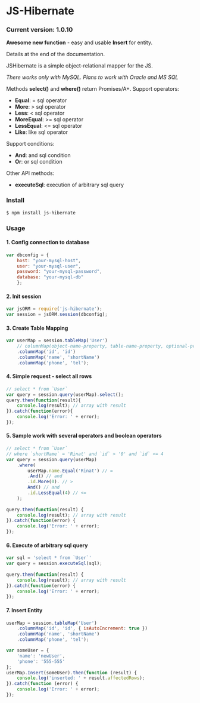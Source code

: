 # JS-Hibernate 

### Current version: 1.0.10
**Awesome new function** - easy and usable **Insert** for entity.

Details at the end of the documentation.

JSHibernate is a simple object-relational mapper for the JS.

*There works only with MySQL. Plans to work with Oracle and MS SQL*

Methods **select()** and **where()** return Promises/A+.
Support operators:
- **Equal**: = sql operator
- **More**: > sql operator
- **Less**: < sql operator
- **MoreEqual**: >= sql operator
- **LessEqual**: <= sql operator
- **Like**: like sql operator

Support conditions:
- **And**: and sql condition
- **Or**: or sql condition

Other API methods:
- **executeSql**:  execution of arbitrary sql query

### Install

```sh
$ npm install js-hibernate
```

### Usage
#### 1. Config connection to database
```javascript
var dbconfig = {
    host: "your-mysql-host",
    user: "your-mysql-user",
    password: "your-mysql-password",
    database: "your-mysql-db"
    };
```

#### 2. Init session
```javascript
var jsORM = require('js-hibernate');
var session = jsORM.session(dbconfig);
```

#### 3. Create Table Mapping
```javascript
var userMap = session.tableMap('User')
    // columnMap(object-name-property, table-name-property, optional-property-config)
    .columnMap('id', 'id') 
    .columnMap('name', 'shortName')
    .columnMap('phone', 'tel');
```

#### 4. Simple request - select all rows
```javascript
// select * from `User` 
var query = session.query(userMap).select();
query.then(function(result){
    console.log(result); // array with result
}).catch(function(error){
    console.log('Error: ' + error);
});
```

#### 5. Sample work with several operators and boolean operators
```javascript
// select * from `User` 
// where `shortName` = 'Rinat' and `id` > '0' and `id` <= 4
var query = session.query(userMap)
    .where(
        userMap.name.Equal('Rinat') // =
        .And() // and
        .id.More(0). // >
        And() // and
        .id.LessEqual(4) // <=
    );
    
query.then(function(result) {
    console.log(result); // array with result
}).catch(function(error) {
    console.log('Error: ' + error);
});
```
#### 6. Execute of arbitrary sql query
```javascript
var sql = 'select * from `User`'
var query = session.executeSql(sql);
    
query.then(function(result) {
    console.log(result); // array with result
}).catch(function(error) {
    console.log('Error: ' + error);
});
```
#### 7. Insert Entity
```javascript
userMap = session.tableMap('User')
    .columnMap('id', 'id', { isAutoIncrement: true })
    .columnMap('name', 'shortName')
    .columnMap('phone', 'tel');

var someUser = {
    'name': 'newUser',
    'phone': '555-555'
};
userMap.Insert(someUser).then(function (result) {
    console.log('inserted: ' + result.affectedRows);
}).catch(function (error) {
    console.log('Error: ' + error);
});
```